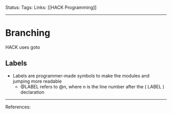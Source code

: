 Status:
Tags:
Links: [[HACK Programming]]
___
# Branching
HACK uses goto
## Labels
- Labels are programmer-made symbols to make the modules and jumping more readable
	- @LABEL refers to @n, where n is the line number after the ( LABEL ) declaration

___
References: